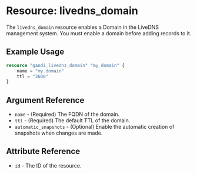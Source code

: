 # Resource: livedns_domain

The `livedns_domain` resource enables a Domain in the LiveDNS management system. You must enable a domain before adding records to it.

## Example Usage

```terraform
resource "gandi_livedns_domain" "my_domain" {
    name = "my.domain"
    ttl = "3600"
}
```

## Argument Reference

- `name` - (Required) The FQDN of the domain.
- `ttl` - (Required) The default TTL of the domain.
- `automatic_snapshots` - (Optional) Enable the automatic creation of snapshots when changes are made.

## Attribute Reference

- `id` - The ID of the resource.
